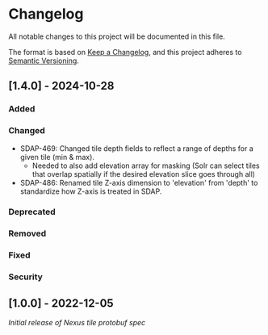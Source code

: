 # Changelog
All notable changes to this project will be documented in this file.

The format is based on [Keep a Changelog](https://keepachangelog.com/en/1.0.0/),
and this project adheres to [Semantic Versioning](https://semver.org/spec/v2.0.0.html).

## [1.4.0] - 2024-10-28
### Added
### Changed
- SDAP-469: Changed tile depth fields to reflect a range of depths for a given tile (min & max).
  - Needed to also add elevation array for masking (Solr can select tiles that overlap spatially if the desired elevation slice goes through all)
- SDAP-486: Renamed tile Z-axis dimension to 'elevation' from 'depth' to standardize how Z-axis is treated in SDAP.
### Deprecated
### Removed
### Fixed
### Security

## [1.0.0] - 2022-12-05
*Initial release of Nexus tile protobuf spec*